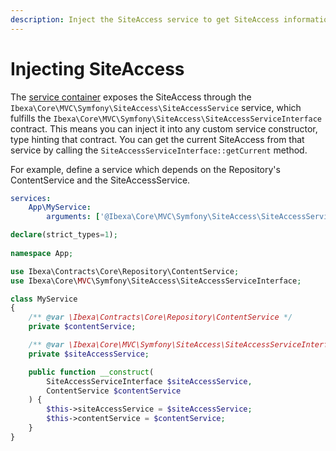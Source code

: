 ```yaml
---
description: Inject the SiteAccess service to get SiteAccess information in your custom PHP code.
---
```


# Injecting SiteAccess

The [service container](../../api/public_php_api.md#service-container) exposes the SiteAccess through the `Ibexa\Core\MVC\Symfony\SiteAccess\SiteAccessService` service, which fulfills the `Ibexa\Core\MVC\Symfony\SiteAccess\SiteAccessServiceInterface` contract.
This means you can inject it into any custom service constructor, type hinting that contract.
You can get the current SiteAccess from that service by calling the `SiteAccessServiceInterface::getCurrent` method.
	
For example, define a service which depends on the Repository's ContentService and the SiteAccessService.

``` yaml
services:
    App\MyService:
        arguments: ['@Ibexa\Core\MVC\Symfony\SiteAccess\SiteAccessService']
```

``` php
declare(strict_types=1);
	
namespace App;

use Ibexa\Contracts\Core\Repository\ContentService;
use Ibexa\Core\MVC\Symfony\SiteAccess\SiteAccessServiceInterface;

class MyService
{
    /** @var \Ibexa\Contracts\Core\Repository\ContentService */
    private $contentService;

    /** @var \Ibexa\Core\MVC\Symfony\SiteAccess\SiteAccessServiceInterface */
    private $siteAccessService;

    public function __construct(
        SiteAccessServiceInterface $siteAccessService,
        ContentService $contentService
    ) {
        $this->siteAccessService = $siteAccessService;
        $this->contentService = $contentService;
    }
}
```
